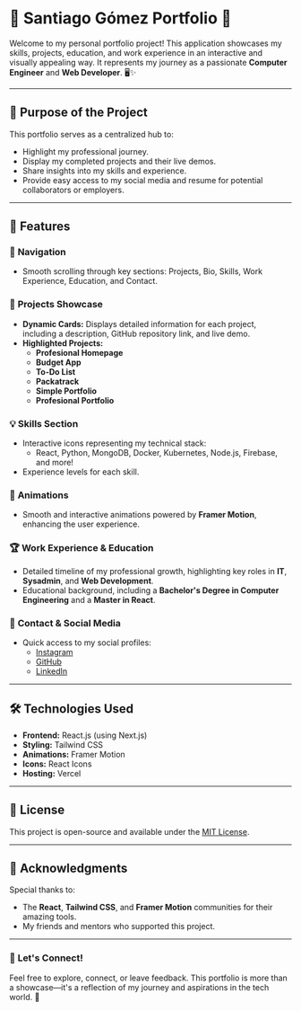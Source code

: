 # 🌟 **Santiago Gómez Portfolio** 🌟

Welcome to my personal portfolio project! This application showcases my skills, projects, education, and work experience in an interactive and visually appealing way. It represents my journey as a passionate **Computer Engineer** and **Web Developer**. 🖥️✨

---

## 🎯 **Purpose of the Project**

This portfolio serves as a centralized hub to:

- Highlight my professional journey.
- Display my completed projects and their live demos.
- Share insights into my skills and experience.
- Provide easy access to my social media and resume for potential collaborators or employers.

---

## 🚀 **Features**

### 🔗 **Navigation**

- Smooth scrolling through key sections: Projects, Bio, Skills, Work Experience, Education, and Contact.

### 💼 **Projects Showcase**

- **Dynamic Cards:** Displays detailed information for each project, including a description, GitHub repository link, and live demo.
- **Highlighted Projects:**
  - **Profesional Homepage**
  - **Budget App**
  - **To-Do List**
  - **Packatrack**
  - **Simple Portfolio**
  - **Profesional Portfolio**

### 💡 **Skills Section**

- Interactive icons representing my technical stack:
  - React, Python, MongoDB, Docker, Kubernetes, Node.js, Firebase, and more!
- Experience levels for each skill.

### 🎥 **Animations**

- Smooth and interactive animations powered by **Framer Motion**, enhancing the user experience.

### 🏆 **Work Experience & Education**

- Detailed timeline of my professional growth, highlighting key roles in **IT**, **Sysadmin**, and **Web Development**.
- Educational background, including a **Bachelor's Degree in Computer Engineering** and a **Master in React**.

### 📲 **Contact & Social Media**

- Quick access to my social profiles:
  - [Instagram](https://www.instagram.com/sgomez.dev/)
  - [GitHub](https://github.com/Santi1503)
  - [LinkedIn](https://www.linkedin.com/in/santiago-gomez-de-la-torre-romero/)

---

## 🛠️ **Technologies Used**

- **Frontend:** React.js (using Next.js)
- **Styling:** Tailwind CSS
- **Animations:** Framer Motion
- **Icons:** React Icons
- **Hosting:** Vercel

---

## 📜 **License**

This project is open-source and available under the [MIT License](./LICENSE).

---

## 🙌 **Acknowledgments**

Special thanks to:

- The **React**, **Tailwind CSS**, and **Framer Motion** communities for their amazing tools.
- My friends and mentors who supported this project.

---

### 🌟 **Let's Connect!**

Feel free to explore, connect, or leave feedback. This portfolio is more than a showcase—it's a reflection of my journey and aspirations in the tech world. 🚀
